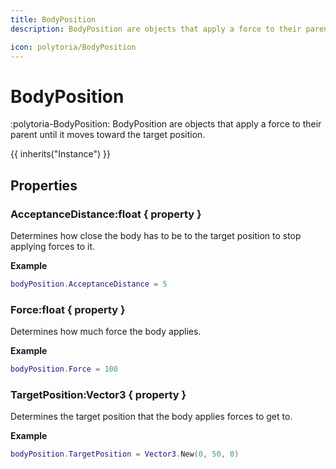 ```yaml
---
title: BodyPosition
description: BodyPosition are objects that apply a force to their parent until it moves toward the target position.

icon: polytoria/BodyPosition
---
```


# BodyPosition

:polytoria-BodyPosition: BodyPosition are objects that apply a force to their parent until it moves toward the target position.

{{ inherits("Instance") }}

## Properties

### AcceptanceDistance:float { property }

Determines how close the body has to be to the target position to stop applying forces to it.

**Example**

```lua
bodyPosition.AcceptanceDistance = 5
```

### Force:float { property }

Determines how much force the body applies.

**Example**

```lua
bodyPosition.Force = 100
```

### TargetPosition:Vector3 { property }

Determines the target position that the body applies forces to get to.

**Example**

```lua
bodyPosition.TargetPosition = Vector3.New(0, 50, 0)
```
